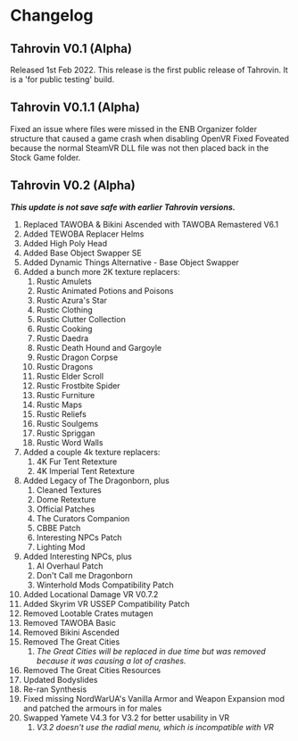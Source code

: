 # Changelog

## Tahrovin V0.1 (Alpha)
Released 1st Feb 2022. This release is the first public release of Tahrovin. It is a 'for public testing' build.

## Tahrovin V0.1.1 (Alpha)
Fixed an issue where files were missed in the ENB Organizer folder structure that caused a game crash when disabling OpenVR Fixed Foveated because the normal SteamVR DLL file was not then placed back in the Stock Game folder. 

## Tahrovin V0.2 (Alpha)

***This update is not save safe with earlier Tahrovin versions.***

1. Replaced TAWOBA & Bikini Ascended with TAWOBA Remastered V6.1
2. Added TEWOBA Replacer Helms 
3. Added High Poly Head
4. Added Base Object Swapper SE
5. Added Dynamic Things Alternative - Base Object Swapper
6. Added a bunch more 2K texture replacers:
   1. Rustic Amulets
   2. Rustic Animated Potions and Poisons
   3. Rustic Azura's Star
   4. Rustic Clothing
   5. Rustic Clutter Collection
   6. Rustic Cooking
   7. Rustic Daedra
   8. Rustic Death Hound and Gargoyle
   9. Rustic Dragon Corpse
   10. Rustic Dragons
   11. Rustic Elder Scroll
   12. Rustic Frostbite Spider
   13. Rustic Furniture
   14. Rustic Maps
   15. Rustic Reliefs
   16. Rustic Soulgems
   17. Rustic Spriggan
   18. Rustic Word Walls
7.  Added a couple 4k texture replacers:
    1. 4K Fur Tent Retexture
    2. 4K Imperial Tent Retexture
8. Added Legacy of The Dragonborn, plus
   1.  Cleaned Textures
   2.  Dome Retexture
   3.  Official Patches
   4.  The Curators Companion
   5.  CBBE Patch
   6.  Interesting NPCs Patch
   7.  Lighting Mod
9. Added Interesting NPCs, plus
   1.  AI Overhaul Patch
   2.  Don't Call me Dragonborn
   3.  Winterhold Mods Compatibility Patch
10. Added Locational Damage VR V0.7.2
11. Added Skyrim VR USSEP Compatibility Patch
12. Removed Lootable Crates mutagen
13. Removed TAWOBA Basic
14. Removed Bikini Ascended
15. Removed The Great Cities
    1.  *The Great Cities will be replaced in due time but was removed because it was causing a lot of crashes.*
16. Removed The Great Cities Resources
17. Updated Bodyslides
18. Re-ran Synthesis
19. Fixed missing NordWarUA's Vanilla Armor and Weapon Expansion mod and patched the armours in for males
20. Swapped Yamete V4.3 for V3.2 for better usability in VR
    1.  *V3.2 doesn't use the radial menu, which is incompatible with VR*